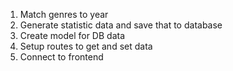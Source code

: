 1. Match genres to year
2. Generate statistic data and save that to database
3. Create model for DB data
4. Setup routes to get and set data
5. Connect to frontend

